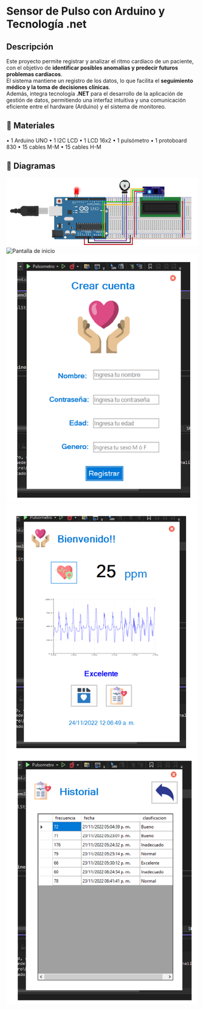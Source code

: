 # Sensor de Pulso con Arduino y Tecnología .net

## Descripción
Este proyecto permite registrar y analizar el ritmo cardíaco de un paciente, con el objetivo de **identificar posibles anomalías y predecir futuros problemas cardíacos**.  
El sistema mantiene un registro de los datos, lo que facilita el **seguimiento médico y la toma de decisiones clínicas**.  
Además, integra tecnología **.NET** para el desarrollo de la aplicación de gestión de datos, permitiendo una interfaz intuitiva y una comunicación eficiente entre el hardware (Arduino) y el sistema de monitoreo.  

## 🧰 Materiales
• 1 Arduino UNO
• 1 I2C LCD
• 1 LCD 16x2
• 1 pulsómetro
• 1 protoboard 830
• 15 cables M-M
• 15 cables H-M

## 📸 Diagramas

![Circuito](otros/imagenes/diagramaP.png)
![Pantalla de inicio](otros/imagenes/diagramalInicio.png)
![Pantalla para crear usuario](otros/imagenes/diagramaCU.png)
![Pantalla para ver el pulso](otros/imagenes/diagrama%20pulso.png)
![Pantalla para ver el historial](otros/imagenes/diagramaHistorial.png)

